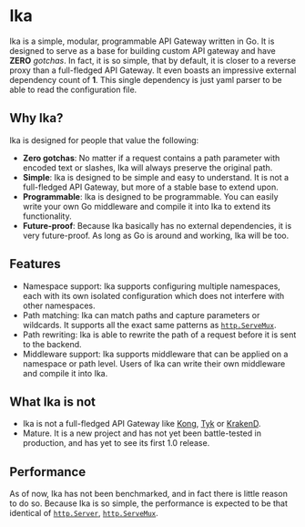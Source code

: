 # Ika

Ika is a simple, modular, programmable API Gateway written in Go. It is designed to serve as a base for building custom API gateway and have **ZERO** *gotchas*.
In fact, it is so simple, that by default, it is closer to a reverse proxy than a full-fledged API Gateway. It even boasts an impressive external dependency count of **1**.
This single dependency is just yaml parser to be able to read the configuration file.


## Why Ika?

Ika is designed for people that value the following:

- **Zero gotchas**: No matter if a request contains a path parameter with encoded text or slashes, Ika will always preserve the original path.
- **Simple**: Ika is designed to be simple and easy to understand. It is not a full-fledged API Gateway, but more of a stable base to extend upon.
- **Programmable**: Ika is designed to be programmable. You can easily write your own Go middleware and compile it into Ika to extend its functionality.
- **Future-proof**: Because Ika basically has no external dependencies, it is very future-proof. As long as Go is around and working, Ika will be too.

## Features

- Namespace support: Ika supports configuring multiple namespaces, each with its own isolated configuration which does not interfere with other namespaces.
- Path matching: Ika can match paths and capture parameters or wildcards. It supports all the exact same patterns as [`http.ServeMux`](https://pkg.go.dev/net/http#hdr-Patterns).
- Path rewriting: Ika is able to rewrite the path of a request before it is sent to the backend.
- Middleware support: Ika supports middleware that can be applied on a namespace or path level. Users of Ika can write their own middleware and compile it into Ika.

## What Ika is not

- Ika is not a full-fledged API Gateway like [Kong](https://konghq.com/products/kong-gateway), [Tyk](https://tyk.io) or [KrakenD](https://www.krakend.io).
- Mature. It is a new project and has not yet been battle-tested in production, and has yet to see its first 1.0 release.


## Performance

As of now, Ika has not been benchmarked, and in fact there is little reason to do so.
Because Ika is so simple, the performance is expected to be that identical of [`http.Server`](https://pkg.go.dev/net/http#Server), [`http.ServeMux`](https://pkg.go.dev/net/http#ServeMux).

